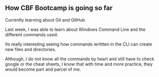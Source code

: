 ## How CBF Bootcamp is going so far 

Currently learning about Git and GitHub

Last week, I was able to learn about Windows Command Line and the different commands used. 

Its really interesting seeing how commands writtten in the CLI can create new files and directories.

Although, I do not know all the commands by heart and still have to check google or the cheat sheets, I know that with time and more practice, they would become part and parcel of me.

